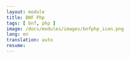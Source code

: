 ```yaml
---
layout: module
title: BNF Php
tags: [ bnf, php ]
image: /docs/modules/images/bnfphp_icon.png
lang: en
translation: auto
resume: 
---
```

